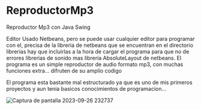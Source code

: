 # ReproductorMp3
Reproductor Mp3 con Java Swing

Editor Usado Netbeans, pero se puede usar cualquier editor para programar con el, precisa de la libreria de netbeans 
que se encuentran en el directorio librerias hay que incluirlas a la hora de cargar el programa para que no de errores
librerias de sonido mas libreria AbsoluteLayout de netbeans.
El programa es un simple reproductor de audio formato mp3, con muchas funciones extra... difruten de su amplio codigo

El programa esta bastante mal estructurado ya que es uno de mis primeros proyectos y aun tenia basicos conocimientos de programacion...

![Captura de pantalla 2023-09-26 232737](https://github.com/Yacoobs76/ReproductorMp3/assets/144021540/e8c5d216-64c7-4e82-9c75-f1c920fb6eb0)
